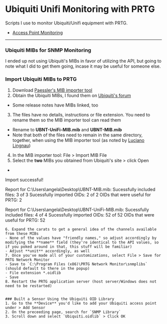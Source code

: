 # Ubiquiti Unifi Monitoring with PRTG
Scripts I use to monitor Ubiquiti/Unifi equipment with PRTG.

- [Access Point Monitoring](ap-monitoring-prtg)


***

### Ubiquiti MIBs for SNMP Monitoring
I ended up not using Ubiquiti's MIBs in favor of utilizing the API, but going to note what I did to get them going, incase it may be useful for someone else.

### Import Ubiquiti MIBs to PRTG
1. Download [Paessler's MIB importer tool](https://www.paessler.com/tools/mibimporter)
2. Obtain the Ubiquiti MIBs, I found them on [Ubiquiti's forum](https://community.ui.com/questions/SNMP-MIBs-for-UniFi-series-/b0f9d22c-b70c-47b9-93ba-2595fe726d55)
  - Some release notes have MIBs linked, too
3. The files have no details, instructions or file extension.  You need to rename them so the MIB importer tool can read them
  - Rename to **UBNT-UniFi-MIB.mib** and **UBNT-MIB.mib**
  - Note that both of the files need to remain in the same directory, together, when using the MIB importer tool (as noted by [Luciano Lingnau](https://kb.paessler.com/en/topic/80178-ubiquiti-unifi-wi-fi-controller-mib))
4. In the MIB importer tool: File > Import MIB File
5. Select the **two** MIBs you obtained from Ubiquiti's site > click Open
  -
    ```text
  Import successful!

  Report for C:\Users\angela\Desktop\UBNT-MIB.mib:
  Sucessfully included files: 3 of 3
  Sucessfully imported OIDs: 2 of 2
  OIDs that were useful for PRTG: 2

  Report for C:\Users\angela\Desktop\UBNT-UniFi-MIB.mib:
  Sucessfully included files: 4 of 4
  Sucessfully imported OIDs: 52 of 52
  OIDs that were useful for PRTG: 52
  ```
6. Expand the carats to get a general idea of the channels available from these MIBs
  - None of the values have "friendly names," so adjust accordingly by modifying the **name** field (they're identical to the API values, so if you poked around in that, this stuff will be familiar)
  - Adjust **unit** accordingly, as well
7. Once you've made all of your customizations, select File > Save for PRTG Network Monitor
  - Save to `C:\Program Files (x86)\PRTG Network Monitor\snmplibs` (should default to there in the popup)
  - File extension *.oidlib
  - Save
8. Restart the PRTG application server (host server/Windows does not need to be restarted)


### Built a Sensor Using the Ubiquiti OID Library
1. Go to the **Device** you'd like to add your Ubiquiti access point under > Add Sensor
2. On the preceeding page, search for `SNMP Library`
3. Scroll down and select `Ubiquiti.oidlib` > Click OK
